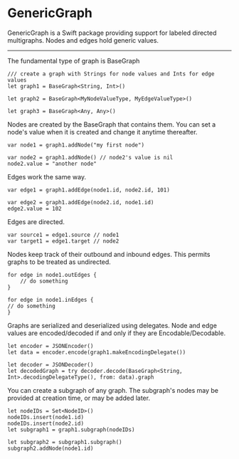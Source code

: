 # GenericGraph

GenericGraph is a Swift package providing support for labeled directed multigraphs. 
Nodes and edges hold generic values.

----

The fundamental type of graph is BaseGraph

```
/// create a graph with Strings for node values and Ints for edge values
let graph1 = BaseGraph<String, Int>()

let graph2 = BaseGraph<MyNodeValueType, MyEdgeValueType>()

let graph3 = BaseGraph<Any, Any>()
```

Nodes are created by the BaseGraph that contains them.
You can set a node's value when it is created and change it anytime thereafter.

```
var node1 = graph1.addNode("my first node")

var node2 = graph1.addNode() // node2's value is nil
node2.value = "another node"
```

Edges work the same way.

```
var edge1 = graph1.addEdge(node1.id, node2.id, 101)

var edge2 = graph1.addEdge(node2.id, node1.id) 
edge2.value = 102
```

Edges are directed.

```
var source1 = edge1.source // node1
var target1 = edge1.target // node2
```

Nodes keep track of their outbound and inbound edges. This permits graphs to be treated as undirected.

```
for edge in node1.outEdges {
    // do something 
}

for edge in node1.inEdges {
// do something 
}
```

Graphs are serialized and deserialized using delegates.
Node and edge values are encoded/decoded if and only if they are Encodable/Decodable.

```
let encoder = JSONEncoder()
let data = encoder.encode(graph1.makeEncodingDelegate())

let decoder = JSONDecoder()
let decodedGraph = try decoder.decode(BaseGraph<String, Int>.decodingDelegateType(), from: data).graph
```

You can create a subgraph of any graph.
The subgraph's nodes may be provided at creation time, or may be added later.

```
let nodeIDs = Set<NodeID>()
nodeIDs.insert(node1.id)
nodeIDs.insert(node2.id)
let subgraph1 = graph1.subgraph(nodeIDs)

let subgraph2 = subgraph1.subgraph()
subgraph2.addNode(node1.id)
```

